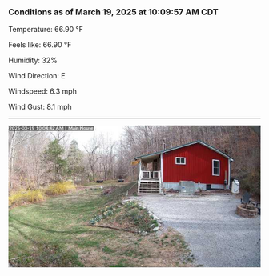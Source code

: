 ### Conditions as of March 19, 2025 at 10:09:57 AM CDT 

Temperature: 66.90 &deg;F

Feels like: 66.90 &deg;F

Humidity: 32%

Wind Direction: E

Windspeed: 6.3 mph

Wind Gust: 8.1 mph

---

<img src="./images/latest.jpeg"/>

